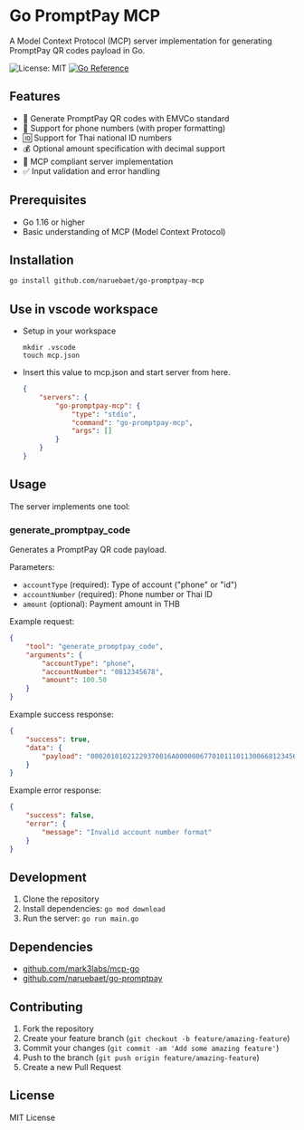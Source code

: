 # Go PromptPay MCP

A Model Context Protocol (MCP) server implementation for generating PromptPay QR codes payload in Go.

![License: MIT](https://img.shields.io/badge/License-MIT-yellow.svg)
[![Go Reference](https://pkg.go.dev/badge/github.com/naruebaet/go-promptpay-mcp.svg)](https://pkg.go.dev/github.com/naruebaet/go-promptpay-mcp)

## Features

- 🔄 Generate PromptPay QR codes with EMVCo standard
- 📱 Support for phone numbers (with proper formatting)
- 🆔 Support for Thai national ID numbers
- 💰 Optional amount specification with decimal support
- 🚀 MCP compliant server implementation
- ✅ Input validation and error handling

## Prerequisites

- Go 1.16 or higher
- Basic understanding of MCP (Model Context Protocol)

## Installation

```bash
go install github.com/naruebaet/go-promptpay-mcp
```

## Use in vscode workspace
- Setup in your workspace
    ```shell
    mkdir .vscode
    touch mcp.json
    ```
- Insert this value to mcp.json and start server from here.
    ```json
    {
        "servers": {
            "go-promptpay-mcp": {
                "type": "stdio",
                "command": "go-promptpay-mcp",
                "args": []
            }
        }
    }
    ```

## Usage

The server implements one tool:

### generate_promptpay_code

Generates a PromptPay QR code payload.

Parameters:
- `accountType` (required): Type of account ("phone" or "id")
- `accountNumber` (required): Phone number or Thai ID
- `amount` (optional): Payment amount in THB

Example request:
```json
{
    "tool": "generate_promptpay_code",
    "arguments": {
        "accountType": "phone",
        "accountNumber": "0812345678",
        "amount": 100.50
    }
}
```

Example success response:
```json
{
    "success": true,
    "data": {
        "payload": "00020101021229370016A000000677010111011300668123456785802TH53037645406100.506304A14F"
    }
}
```

Example error response:
```json
{
    "success": false,
    "error": {
        "message": "Invalid account number format"
    }
}
```

## Development

1. Clone the repository
2. Install dependencies: `go mod download`
3. Run the server: `go run main.go`

## Dependencies

- [github.com/mark3labs/mcp-go](https://github.com/mark3labs/mcp-go)
- [github.com/naruebaet/go-promptpay](https://github.com/naruebaet/go-promptpay)

## Contributing

1. Fork the repository
2. Create your feature branch (`git checkout -b feature/amazing-feature`)
3. Commit your changes (`git commit -am 'Add some amazing feature'`)
4. Push to the branch (`git push origin feature/amazing-feature`)
5. Create a new Pull Request

## License

MIT License

